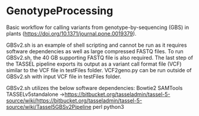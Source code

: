 # GenotypeProcessing

Basic workflow for calling variants from genotype-by-sequencing (GBS) in plants (https://doi.org/10.1371/journal.pone.0019379).

GBSv2.sh is an example of shell scripting and cannot be run as it requires software dependencies as well as large compressed FASTQ files.  To run GBSv2.sh, the 40 GB supporting FASTQ file is also required.  The last step of the TASSEL pipeline exports its output as a variant call format file (VCF) similar to the VCF file in testFiles folder.  VCF2geno.py can be run outside of GBSv2.sh with input VCF file in testFiles folder.

GBSv2.sh utilizes the below software dependencies:
Bowtie2
SAMTools
TASSELv5standalone ->https://bitbucket.org/tasseladmin/tassel-5-source/wiki/https://bitbucket.org/tasseladmin/tassel-5-source/wiki/Tassel5GBSv2Pipeline
perl
python3
